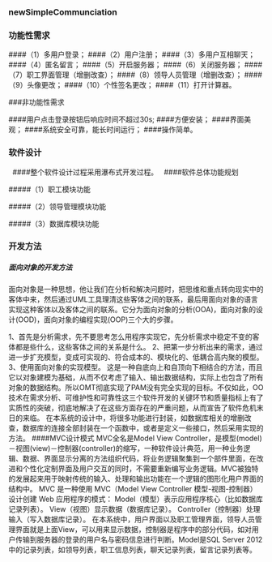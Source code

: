 ### newSimpleCommunciation
### 功能性需求
####（1）多用户登录；
####（2）用户注册；
####（3）多用户互相聊天；
####（4）匿名留言；
####（5）开启服务器；
####（6）关闭服务器；
####（7）职工界面管理（增删改查）；
####（8）领导人员管理（增删改查）；
####（9）头像更改；
####（10）个性签名更改；
####（11）打开计算器。

###非功能性需求

####用户点击登录按钮后响应时间不超过30s;
####方便安装；
####界面美观；
####系统安全可靠，能长时间运行；
####操作简单。
 
###	软件设计
   ####整个软件设计过程采用瀑布式开发过程。
   ####软件总体功能规划

#####（1）职工模块功能

#####（2）领导管理模块功能

#####（3）数据库模块功能
   
   
###	开发方法
##### 面向对象的开发方法
面向对象是一种思想，他让我们在分析和解决问题时，把思维和重点转向现实中的客体中来，然后通过UML工具理清这些客体之间的联系，最后用面向对象的语言实现这种客体以及客体之间的联系。它分为面向对象的分析(OOA)，面向对象的设计(OOD)，面向对象的编程实现(OOP)三个大的步骤。

1、首先是分析需求，先不要思考怎么用程序实现它，先分析需求中稳定不变的客体都是些什么，这些客体之间的关系是什么。
2、把第一步分析出来的需求，通过进一步扩充模型，变成可实现的、符合成本的、模块化的、低耦合高内聚的模型。
3、使用面向对象的实现模型。
这是一种自底向上和自顶向下相结合的方法，而且它以对象建模为基础，从而不仅考虑了输入、输出数据结构，实际上也包含了所有对象的数据结构。所以OMT彻底实现了PAM没有完全实现的目标。不仅如此，OO技术在需求分析、可维护性和可靠性这三个软件开发的关键环节和质量指标上有了实质性的突破，彻底地解决了在这些方面存在的严重问题，从而宣告了软件危机末日的来临。
在本系统的设计中，将很多功能进行封装，如数据库相关的增删改查，数据库的连接全部封装在一个函数中，或者是定义一些接口，然后采用实现的方法。
####MVC设计模式
MVC全名是Model View Controller，是模型(model)－视图(view)－控制器(controller)的缩写，一种软件设计典范，用一种业务逻辑、数据、界面显示分离的方法组织代码，将业务逻辑聚集到一个部件里面，在改进和个性化定制界面及用户交互的同时，不需要重新编写业务逻辑。MVC被独特的发展起来用于映射传统的输入、处理和输出功能在一个逻辑的图形化用户界面的结构中。
MVC 是一种使用 MVC（Model View Controller 模型-视图-控制器）设计创建 Web 应用程序的模式： 
Model（模型）表示应用程序核心（比如数据库记录列表）。
View（视图）显示数据（数据库记录）。
Controller（控制器）处理输入（写入数据库记录）。
在本系统中，用户界面以及职工管理界面，领导人员管理界面就是上面View，可以用来显示数据，控制器是程序中的部分代码，如对用户传输到服务器的登录的用户名与密码信息进行判断。Model是SQL Server 2012中的记录列表，如领导列表，职工信息列表，聊天记录列表，留言记录列表等。

